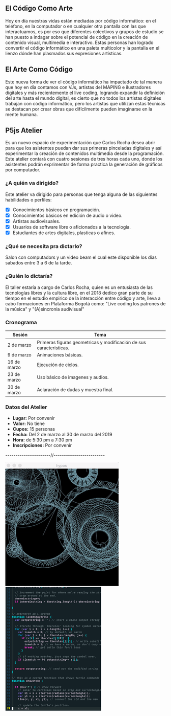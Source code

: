## El Código Como Arte

Hoy en día nuestras vidas están mediadas por código informático: en el teléfono, en la computador o en cualquier otra pantalla con las que interactuamos, es por eso que diferentes colectivos y grupos de estudio se han puesto a indagar sobre el potencial de código en la creación de contenido visual, multimedia e interactivo.
Estas personas han logrado convertir el código informático en una paleta multicolor y la pantalla en el lienzo dónde han plasmados sus expresiones artísticas.

## El Arte Como Código

Este nueva forma de ver el código informático ha impactado de tal manera que hoy en día contamos con VJs, artistas del MAPING e ilustradores digitales y más recientemente el live coding, logrando expandir la definición del arte hasta el mundo digital, es cierto que no todos los artistas digitales trabajan con código informático, pero los artistas que utilizan estas técnicas se destacan por crear obras que difícilmente pueden imaginarse en la mente humana.

## P5js Atelier

Es un nuevo espacio de experimentación que Carlos Rocha desea abrir para que los asistentes puedan dar sus primeras pinceladas digitales y así experimentar la creación de contenidos multimedia desde la programación. Este atelier contará con cuatro sesiones de tres horas cada uno, donde los asistentes podrán exprimentar de forma practica la generación de gráficos por computador.

### ¿A quién va dirigido?

Este atelier va dirigido para personas que tenga alguna de las siguientes habilidades o perfiles: 

* [x] Conocimientos básicos en programación.
* [x] Conocimientos básicos en edición de audio o video.
* [x] Artistas audiovisuales.
* [x] Usuarios de software libre o aficionados a la tecnología.
* [x] Estudiantes de artes digitales, plasticas o afines.

### ¿Qué se necesita pra dictarlo?

Salon con computadors y un video beam el cual este disponible los días sabados entre 3 a 6 de la tarde.

### ¿Quién lo dictaría?

El taller estaría a cargo de Carlos Rocha, quien es un entusiasta de las tecnologías libres y la cultura libre, en el 2018 dedico gran parte de su tiempo en el estudio empirico de la interacción entre código y arte, lleva a cabo formaciones en Plataforma Bogotá como: "Live coding los patrones de la música" y "(A)sincronia audivisual"

### Cronograma

Sesión | Tema
------ | -----
2 de marzo | Primeras figuras geometricas y modificación de sus caracteristicas. 
9 de marzo | Animaciones básicas.
16 de marzo | Ejecución de ciclos.
23 de marzo | Uso básico de imagenes y audios.
30 de marzo | Aclaración de dudas y muestra final.

### Datos del Atelier

* **Lugar:** Por convenir
* **Valor:** No tiene
* **Cupos:** 15 personas
* **Fecha:** Del 2 de marzo al 30 de marzo del 2019
* **Hora:** de 5:30 pm a 7:30 pm 
* **Inscripciones:** Por convenir

----------------------//-------------------------

![](giphy.gif) ![](codigo.png)
